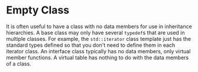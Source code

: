 # Empty Class

It is often useful to have a class with no data members for use in inheritance hierarchies. A base class may only have several `typedef`s that are used in multiple classes. For example, the `std::iterator` class template just has the standard types defined so that you don't need to define them in each iterator class. An interface class typically has no data members, only virtual member functions. A virtual table has nothing to do with the data members of a class.